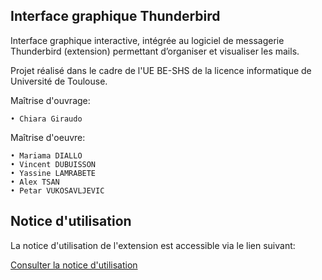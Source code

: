 ## Interface graphique Thunderbird
Interface graphique interactive, intégrée au logiciel de messagerie Thunderbird (extension) permettant d’organiser et visualiser les mails.

Projet réalisé dans le cadre de l'UE BE-SHS de la licence informatique de Université de Toulouse.

Maîtrise d'ouvrage:

    • Chiara Giraudo

Maîtrise d'oeuvre:

    • Mariama DIALLO
    • Vincent DUBUISSON
    • Yassine LAMRABETE
    • Alex TSAN
    • Petar VUKOSAVLJEVIC



## Notice d'utilisation

La notice d'utilisation de l'extension est accessible via le lien suivant:

[Consulter la notice d'utilisation](https://docs.google.com/document/d/1jr-BOHhd-yW8ez_JFGWlTmW-lulayzJJkrLUzTZTsyU/edit?usp=sharing)